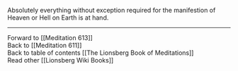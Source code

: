 Absolutely everything without exception required for the manifestion of Heaven or Hell on Earth is at hand. 

___

Forward to [[Meditation 613]]  
Back to [[Meditation 611]]  
Back to table of contents [[The Lionsberg Book of Meditations]]  
Read other [[Lionsberg Wiki Books]] 
